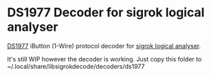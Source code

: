 # DS1977 Decoder for sigrok logical analyser

[DS1977](https://www.analog.com/en/products/ds1977.html) iButton (1-Wire) protocol decoder for [sigrok logical analyser](https://sigrok.org/wiki/Main_Page).

It's still WIP however the decoder is working.
Just copy this folder to ~/.local/share/libsigrokdecode/decoders/ds1977
